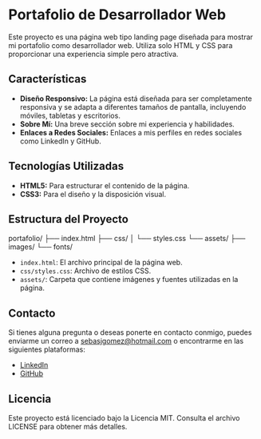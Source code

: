 # Portafolio de Desarrollador Web

Este proyecto es una página web tipo landing page diseñada para mostrar mi portafolio como desarrollador web. Utiliza solo HTML y CSS para proporcionar una experiencia simple pero atractiva.

## Características

- **Diseño Responsivo:** La página está diseñada para ser completamente responsiva y se adapta a diferentes tamaños de pantalla, incluyendo móviles, tabletas y escritorios.
- **Sobre Mí:** Una breve sección sobre mi experiencia y habilidades.
- **Enlaces a Redes Sociales:** Enlaces a mis perfiles en redes sociales como LinkedIn y GitHub.

## Tecnologías Utilizadas

- **HTML5:** Para estructurar el contenido de la página.
- **CSS3:** Para el diseño y la disposición visual.

## Estructura del Proyecto

portafolio/
├── index.html
├── css/
│ └── styles.css
└── assets/
├── images/
└── fonts/

- `index.html`: El archivo principal de la página web.
- `css/styles.css`: Archivo de estilos CSS.
- `assets/`: Carpeta que contiene imágenes y fuentes utilizadas en la página.

## Contacto
Si tienes alguna pregunta o deseas ponerte en contacto conmigo, puedes enviarme un correo a sebasjgomez@hotmail.com o encontrarme en las siguientes plataformas:

- [LinkedIn](https://www.linkedin.com/in/sandreiv)
- [GitHub](https://github.com/sandreiv)

## Licencia
Este proyecto está licenciado bajo la Licencia MIT. Consulta el archivo LICENSE para obtener más detalles.
